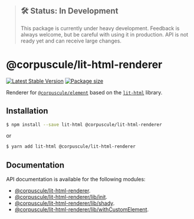 > ## 🛠 Status: In Development
>
> This package is currently under heavy development. Feedback is always welcome, but be careful with
> using it in production. API is not ready yet and can receive large changes.

# @corpuscule/lit-html-renderer

[![Latest Stable Version](https://img.shields.io/npm/v/@corpuscule/lit-html-renderer.svg)](https://www.npmjs.com/package/@corpuscule/lit-html-renderer)
[![Package size](https://badgen.net/bundlephobia/minzip/@corpuscule/lit-html-renderer)](https://bundlephobia.com/result?p=@corpuscule/lit-html-renderer)

Renderer for [`@corpuscule/element`](../element) based on the [`lit-html`](https://lit-html.polymer-project.org/)
library.

## Installation

```bash
$ npm install --save lit-html @corpuscule/lit-html-renderer
```

or

```bash
$ yarn add lit-html @corpuscule/lit-html-renderer
```

## Documentation

API documentation is available for the following modules:

- [@corpuscule/lit-html-renderer](./docs/index.md).
- [@corpuscule/lit-html-renderer/lib/init](./docs/init.md).
- [@corpuscule/lit-html-renderer/lib/shady](./docs/shady.md).
- [@corpuscule/lit-html-renderer/lib/withCustomElement](./docs/withCustomElement.md).
